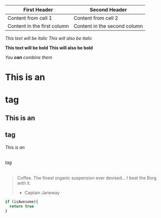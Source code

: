 First Header | Second Header
------------ | -------------
Content from cell 1 | Content from cell 2
Content in the first column | Content in the second column


*This text will be italic*
_This will also be italic_

**This text will be bold**
__This will also be bold__

_You **can** combine them_


# This is an <h1> tag
## This is an <h2> tag
###### This is an <h6> tag

  
  
> Coffee. The finest organic suspension ever devised... I beat the Borg with it.
> - Captain Janeway
  
```javascript
if (isAwesome){
  return true
}
```

